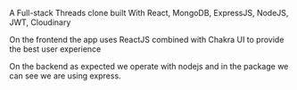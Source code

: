 A Full-stack Threads clone built With React, MongoDB, ExpressJS, NodeJS, JWT, Cloudinary

On the frontend the app uses ReactJS combined with Chakra UI to provide the best user experience

On the backend as expected we operate with nodejs and in the package we can see we are using
express.

